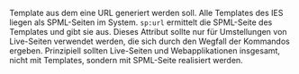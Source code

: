 Template aus dem eine URL generiert werden soll. Alle Templates des IES liegen
als SPML-Seiten im System. `sp:url` ermittelt die SPML-Seite des Templates und
gibt sie aus. Dieses Attribut sollte nur für Umstellungen von Live-Seiten
verwendet werden, die sich durch den Wegfall der Kommandos ergeben. Prinzipiell
sollten Live-Seiten und Webapplikationen insgesamt, nicht mit Templates,
sondern mit SPML-Seite realisiert werden.